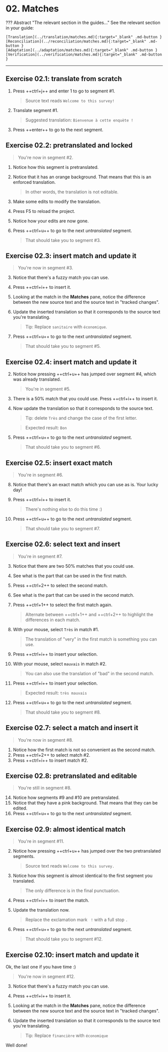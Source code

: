 # 02. Matches

<!-- prettier-ignore -->
??? Abstract "The relevant section in the guides..." 
	See the relevant section in your guide:

    [Translation](../translation/matches.md){:target="_blank" .md-button }
    [Reconciliation](../reconciliation/matches.md){:target="_blank" .md-button }
    [Adaptation](../adaptation/matches.md){:target="_blank" .md-button }
    [Verification](../verification/matches.md){:target="_blank" .md-button }

---

## Exercise 02.1: translate from scratch

1. Press ++ctrl+j++ and enter 1 to go to segment #1.

    > Source text reads `Welcome to this survey!`

1. Translate segment #1.

    > Suggested translation: `Bienvenue à cette enquète !`

1. Press ++enter++ to go to the next segment.

## Exercise 02.2: pretranslated and locked

> You're now in segment #2.

1. Notice how this segment is pretranslated.
1. Notice that it has an orange background. That means that this is an enforced translation.

    > In other words, the translation is not editable.

1. Make some edits to modify the translation.
1. Press F5 to reload the project.
1. Notice how your edits are now gone.
1. Press ++ctrl+u++ to go to the next _untranslated_ segment.

    > That should take you to segment #3.

<!-- harmonize: move to -> go to @todo -->

## Exercise 02.3: insert match and update it

> You're now in segment #3.

3. Notice that there's a fuzzy match you can use.
4. Press ++ctrl+i++ to insert it.
5. Looking at the match in the **Matches** pane, notice the difference between the new source text and the source text in "tracked changes".
6. Update the inserted translation so that it corresponds to the source text you're translating.

    > Tip: Replace `sanitaire` with `économique`.

7. Press ++ctrl+u++ to go to the next _untranslated_ segment.

    > That should take you to segment #5.

## Exercise 02.4: insert match and update it

2. Notice how pressing ++ctrl+u++ has jumped over segment #4, which was already translated.

    > You're in segment #5.

3. There is a 50% match that you could use. Press ++ctrl+i++ to insert it.
4. Now update the translation so that it corresponds to the source text.

    > Tip: delete `Très` and change the case of the first letter.

    > Expected result: `Bon`

5. Press ++ctrl+u++ to go to the next _untranslated_ segment.

    > That should take you to segment #6.

## Exercise 02.5: insert exact match

> You're in segment #6.

8. Notice that there's an exact match which you can use as is. Your lucky day!
9. Press ++ctrl+i++ to insert it.

    > There's nothing else to do this time :)

10. Press ++ctrl+u++ to go to the next _untranslated_ segment.

    > That should take you to segment #7.

## Exercise 02.6: select text and insert

> You're in segment #7.

3. Notice that there are two 50% matches that you could use.
4. See what is the part that can be used in the first match.
5. Press ++ctrl+2++ to select the second match.
6. See what is the part that can be used in the second match.
7. Press ++ctrl+1++ to select the first match again.

    > Alternate between ++ctrl+1++ and ++ctrl+2++ to highlight the differences in each match.

8. With your mouse, select `Très` in match #1.

    > The translation of "very" in the first match is something you can use.

9. Press ++ctrl+i++ to insert your selection.
10. With your mouse, select `mauvais` in match #2.

    > You can also use the translation of "bad" in the second match.

11. Press ++ctrl+i++ to insert your selection.

    > Expected result: `très mauvais`

12. Press ++ctrl+u++ to go to the next _untranslated_ segment.

    > That should take you to segment #8.

## Exercise 02.7: select a match and insert it

> You're now in segment #8.

1. Notice how the first match is not so convenient as the second match.
2. Press ++ctrl+2++ to select match #2.
3. Press ++ctrl+i++ to insert match #2.

## Exercise 02.8: pretranslated and editable

> You're still in segment #8.

14. Notice how segments #9 and #10 are pretranslated.
15. Notice that they have a pink background. That means that they can be edited.
16. Press ++ctrl+u++ to go to the next _untranslated_ segment.

## Exercise 02.9: almost identical match

> You're in segment #11.

2. Notice how pressing ++ctrl+u++ has jumped over the two pretranslated segments.

    > Source text reads `Welcome to this survey.`

3. Notice how this segment is almost identical to the first segment you translated.

    > The only difference is in the final punctuation.

4. Press ++ctrl+i++ to insert the match.
5. Update the translation now.

    > Replace the exclamation mark ` !` with a full stop `.`

6. Press ++ctrl+u++ to go to the next _untranslated_ segment.

    > That should take you to segment #12.

<!--
quiz: which one is more efficient?
-->

<!--
quiz: do you prefer to select and insert, or insert and update?
-->

## Exercise 02.10: insert match and update it

Ok, the last one if you have time :)

> You're now in segment #12.

3. Notice that there's a fuzzy match you can use.
4. Press ++ctrl+i++ to insert it.
5. Looking at the match in the **Matches** pane, notice the difference between the new source text and the source text in "tracked changes".
6. Update the inserted translation so that it corresponds to the source text you're translating.

    > Tip: Replace `financière` with `économique`

Well done!
